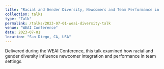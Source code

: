 ```yaml
---
title: "Racial and Gender Diversity, Newcomers and Team Performance in a Dynamic Setting"
collection: talks
type: "Talk"
permalink: /talks/2023-07-01-weai-diversity-talk
venue: "WEAI Conference"
date: 2023-07-01
location: "San Diego, CA, USA"
---
```


Delivered during the WEAI Conference, this talk examined how racial and gender diversity influence newcomer integration and performance in team settings.
